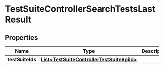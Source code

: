 

# TestSuiteControllerSearchTestsLastResult


## Properties

| Name | Type | Description | Notes |
|------------ | ------------- | ------------- | -------------|
|**testSuiteIds** | [**List&lt;TestSuiteControllerTestSuiteApiId&gt;**](TestSuiteControllerTestSuiteApiId.md) |  |  |



